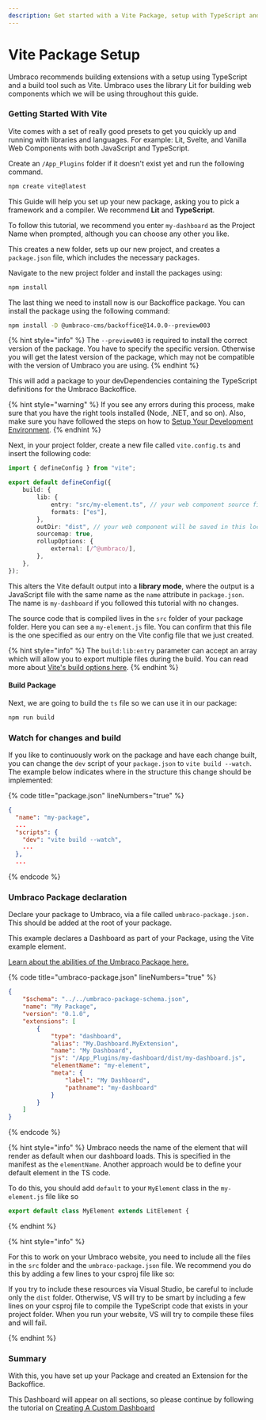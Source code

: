 ```yaml
---
description: Get started with a Vite Package, setup with TypeScript and Lit
---
```


# Vite Package Setup

Umbraco recommends building extensions with a setup using TypeScript and a build tool such as Vite. Umbraco uses the library Lit for building web components which we will be using throughout this guide.

### Getting Started With Vite

Vite comes with a set of really good presets to get you quickly up and running with libraries and languages. For example: Lit, Svelte, and Vanilla Web Components with both JavaScript and TypeScript.

Create an `/App_Plugins` folder if it doesn't exist yet and run the following command.

```bash
npm create vite@latest
```

This Guide will help you set up your new package, asking you to pick a framework and a compiler. We recommend **Lit** and **TypeScript**.

To follow this tutorial, we recommend you enter `my-dashboard` as the Project Name when prompted, although you can choose any other you like.

This creates a new folder, sets up our new project, and creates a `package.json` file, which includes the necessary packages.

Navigate to the new project folder and install the packages using:

```bash
npm install
```

The last thing we need to install now is our Backoffice package. You can install the package using the following command:

```bash
npm install -D @umbraco-cms/backoffice@14.0.0--preview003
```

{% hint style="info" %}
The `--preview003` is required to install the correct version of the package. You have to specify the specific version. Otherwise you will get the latest version of the package, which may not be compatible with the version of Umbraco you are using.
{% endhint %}

This will add a package to your devDependencies containing the TypeScript definitions for the Umbraco Backoffice.

{% hint style="warning" %}
If you see any errors during this process, make sure that you have the right tools installed (Node, .NET, and so on). Also, make sure you have followed the steps on how to [Setup Your Development Environment](./).
{% endhint %}

Next, in your project folder, create a new file called `vite.config.ts` and insert the following code:

```ts
import { defineConfig } from "vite";

export default defineConfig({
    build: {
        lib: {
            entry: "src/my-element.ts", // your web component source file
            formats: ["es"],
        },
        outDir: "dist", // your web component will be saved in this location
        sourcemap: true,
        rollupOptions: {
            external: [/^@umbraco/],
        },
    },
});
```

This alters the Vite default output into a **library mode**, where the output is a JavaScript file with the same name as the `name` attribute in `package.json`. The name is `my-dashboard` if you followed this tutorial with no changes.

The source code that is compiled lives in the `src` folder of your package folder. Here you can see a `my-element.js` file. You can confirm that this file is the one specified as our entry on the Vite config file that we just created.

{% hint style="info" %}
The `build:lib:entry` parameter can accept an array which will allow you to export multiple files during the build. You can read more about [Vite's build options here](https://vitejs.dev/config/build-options.html#build-lib).
{% endhint %}

#### Build Package

Next, we are going to build the `ts` file so we can use it in our package:

```bash
npm run build
```

### Watch for changes and build

If you like to continuously work on the package and have each change built, you can change the `dev` script of your `package.json` to `vite build --watch`.
The example below indicates where in the structure this change should be implemented:

{% code title="package.json" lineNumbers="true" %}
```json
{
  "name": "my-package",
  ...
  "scripts": {
    "dev": "vite build --watch",
    ...
  },
  ...
```
{% endcode %}

### Umbraco Package declaration

Declare your package to Umbraco, via a file called `umbraco-package.json.` This should be added at the root of your package.

This example declares a Dashboard as part of your Package, using the Vite example element.

[Learn about the abilities of the Umbraco Package here.](../package-manifest.md)

{% code title="umbraco-package.json" lineNumbers="true" %}

```json
{
    "$schema": "../../umbraco-package-schema.json",
    "name": "My Package",
    "version": "0.1.0",
    "extensions": [
        {
            "type": "dashboard",
            "alias": "My.Dashboard.MyExtension",
            "name": "My Dashboard",
            "js": "/App_Plugins/my-dashboard/dist/my-dashboard.js",
            "elementName": "my-element",
            "meta": {
                "label": "My Dashboard",
                "pathname": "my-dashboard"
            }
        }
    ]
}
```

{% endcode %}

{% hint style="info" %}
Umbraco needs the name of the element that will render as default when our dashboard loads. This is specified in the manifest as the `elementName`. Another approach would be to define your default element in the TS code.

To do this, you should add `default` to your `MyElement` class in the `my-element.js` file like so 

```ts
export default class MyElement extends LitElement {
```

{% endhint %}

{% hint style="info" %}

For this to work on your Umbraco website, you need to include all the files in the `src` folder and the `umbraco-package.json` file. We recommend you do this by adding a few lines to your csproj file like so:

If you try to include these resources via Visual Studio, be careful to include only the `dist` folder. Otherwise, VS will try to be smart by including a few lines on your csproj file to compile the TypeScript code that exists in your project folder. When you run your website, VS will try to compile these files and will fail.

{% endhint %}

### Summary

With this, you have set up your Package and created an Extension for the Backoffice.

This Dashboard will appear on all sections, so please continue by following the tutorial on [Creating A Custom Dashboard](../../tutorials/creating-a-custom-dashboard.md)
